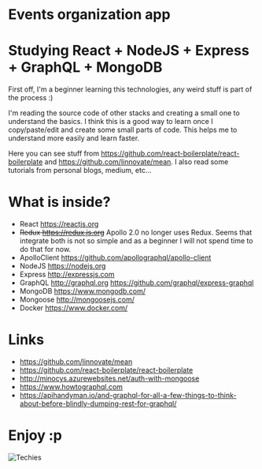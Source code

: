 # Events organization app

# Studying React + NodeJS + Express + GraphQL + MongoDB

First off, I'm a beginner learning this technologies, any weird stuff is part of the process :)

I'm reading the source code of other stacks and creating a small one to understand the basics. I think this is a good way to learn once I copy/paste/edit and create some small parts of code. This helps me to understand
more easily and learn faster.

Here you can see stuff from https://github.com/react-boilerplate/react-boilerplate and https://github.com/linnovate/mean. I also read some tutorials from personal blogs, medium, etc...

# What is inside?

* React https://reactjs.org
* <strike>Redux https://redux.js.org</strike> Apollo 2.0 no longer uses Redux. Seems that integrate both is not so simple and as a beginner I will not spend time to do that for now.
* ApolloClient https://github.com/apollographql/apollo-client
* NodeJS https://nodejs.org
* Express http://expressjs.com
* GraphQL http://graphql.org https://github.com/graphql/express-graphql
* MongoDB https://www.mongodb.com/
* Mongoose http://mongoosejs.com/
* Docker https://www.docker.com/

# Links

* https://github.com/linnovate/mean
* https://github.com/react-boilerplate/react-boilerplate
* http://minocys.azurewebsites.net/auth-with-mongoose
* https://www.howtographql.com
* https://apihandyman.io/and-graphql-for-all-a-few-things-to-think-about-before-blindly-dumping-rest-for-graphql/

# Enjoy :p

![Techies](https://cdn.dotablast.com/wp-content/uploads/2015/03/dota-2-techies-770x470.jpg)
